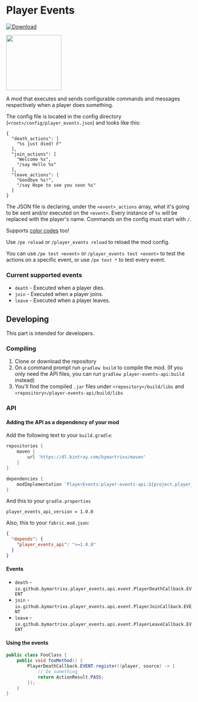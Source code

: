# Player Events

[ ![Download](https://api.bintray.com/packages/bymartrixx/maven/player_events_api/images/download.svg) ](https://github.com/ByMartrixx/join-messages/releases/tag/1.0.0)

<a href='https://www.curseforge.com/minecraft/mc-mods/fabric-api'><img src='https://i.imgur.com/Ol1Tcf8.png' width="150"></a>

A mod that executes and sends configurable commands and messages respectively when a player does something.

The config file is located in the config directory (`<root>/config/player_events.json`) and looks like this:

```
{
  "death_actions": [
    "%s just died! F"
  ],
  "join_actions": [
    "Welcome %s",
    "/say Hello %s"
  ],
  "leave_actions": [
    "Goodbye %s!",
    "/say Hope to see you soon %s"
  ]
}
```

The JSON file is declaring, under the `<event>_actions` array, what it's going to be sent and/or executed on the `<event>`.
Every instance of `%s` will be replaced with the player's name. Commands on the config must start with `/`.

Supports [color codes](https://minecraft.gamepedia.com/Formatting_codes#Color_codes) too!

Use `/pe reload` or `/player_events reload` to reload the mod config.

You can use `/pe test <event>` or `/player_events test <event>` to test the actions on a specific event, or use `/pe test *` to test every event.

### Current supported events
* `death` - Executed when a player dies.
* `join` - Executed when a player joins.
* `leave` - Executed when a player leaves.

## Developing
This part is intended for developers.

### Compiling

1. Clone or download the repository
2. On a command prompt run `gradlew build` to compile the mod. (If you only need the API files, you can run `gradlew player-events-api:build` instead)
3. You'll find the compiled `.jar` files under `<repository>/build/libs` and `<repository>/player-events-api/build/libs`

### API
#### Adding the API as a dependency of your mod
Add the following text to your `build.gradle`:
```groovy
repositories {
    maven {
        url 'https://dl.bintray.com/bymartrixx/maven'    
    }
}

dependencies {
    modImplementation 'PlayerEvents:player-events-api:${project.player_events_api_version}'
}
```
And this to your `gradle.properties`
```properties
player_events_api_version = 1.0.0
```

Also, this to your `fabric.mod.json`:
```json
{
  "depends": {
    "player_events_api": ">=1.0.0"
  }
}
```

#### Events
* `death` - `io.github.bymartrixx.player_events.api.event.PlayerDeathCallback.EVENT`
* `join` - `io.github.bymartrixx.player_events.api.event.PlayerJoinCallback.EVENT`
* `leave` - `io.github.bymartrixx.player_events.api.event.PlayerLeaveCallback.EVENT`

#### Using the events
```JAVA
public class FooClass {
    public void fooMethod() {
        PlayerDeathCallback.EVENT.register((player, source) -> {
            // Do something
            return ActionResult.PASS;
        });
    }
}
```
